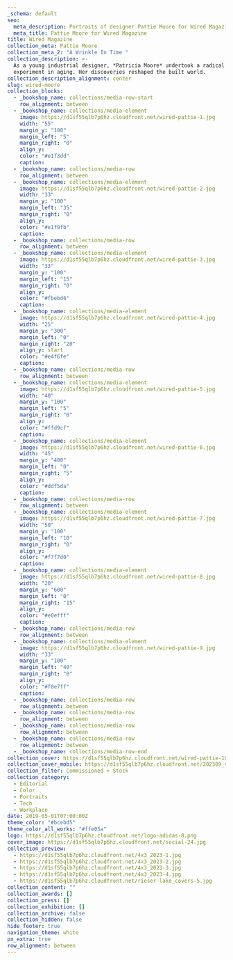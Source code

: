 ```yaml
---
_schema: default
seo:
  meta_description: Portraits of designer Pattie Moore for Wired Magazine
  meta_title: Pattie Moore for Wired Magazine
title: Wired Magazine
collection_meta: Pattie Moore
collection_meta_2: "A Wrinkle In Time "
collection_description: >-
  As a young industrial designer, *Patricia Moore* undertook a radical
  experiment in aging. Her discoveries reshaped the built world.
collection_description_alignment: center
slug: wired-moore
collection_blocks:
  - _bookshop_name: collections/media-row-start
    row_alignment: between
  - _bookshop_name: collections/media-element
    image: https://d1sf55qlb7p6hz.cloudfront.net/wired-pattie-1.jpg
    width: "55"
    margin_y: "100"
    margin_left: "5"
    margin_right: "0"
    align_y:
    color: "#e1f3dd"
    caption:
  - _bookshop_name: collections/media-row
    row_alignment: between
  - _bookshop_name: collections/media-element
    image: https://d1sf55qlb7p6hz.cloudfront.net/wired-pattie-2.jpg
    width: "33"
    margin_y: "100"
    margin_left: "35"
    margin_right: "0"
    align_y:
    color: "#e1f9fb"
    caption:
  - _bookshop_name: collections/media-row
    row_alignment: between
  - _bookshop_name: collections/media-element
    image: https://d1sf55qlb7p6hz.cloudfront.net/wired-pattie-3.jpg
    width: "33"
    margin_y: "100"
    margin_left: "15"
    margin_right: "0"
    align_y:
    color: "#fbebd6"
    caption:
  - _bookshop_name: collections/media-element
    image: https://d1sf55qlb7p6hz.cloudfront.net/wired-pattie-4.jpg
    width: "25"
    margin_y: "300"
    margin_left: "0"
    margin_right: "20"
    align_y: start
    color: "#e4f6fe"
    caption:
  - _bookshop_name: collections/media-row
    row_alignment: between
  - _bookshop_name: collections/media-element
    image: https://d1sf55qlb7p6hz.cloudfront.net/wired-pattie-5.jpg
    width: "40"
    margin_y: "100"
    margin_left: "5"
    margin_right: "0"
    align_y:
    color: "#ffd9cf"
    caption:
  - _bookshop_name: collections/media-element
    image: https://d1sf55qlb7p6hz.cloudfront.net/wired-pattie-6.jpg
    width: "45"
    margin_y: "400"
    margin_left: "0"
    margin_right: "5"
    align_y:
    color: "#ddf5da"
    caption:
  - _bookshop_name: collections/media-row
    row_alignment: between
  - _bookshop_name: collections/media-element
    image: https://d1sf55qlb7p6hz.cloudfront.net/wired-pattie-7.jpg
    width: "50"
    margin_y: "100"
    margin_left: "10"
    margin_right: "0"
    align_y:
    color: "#f7f7d0"
    caption:
  - _bookshop_name: collections/media-element
    image: https://d1sf55qlb7p6hz.cloudfront.net/wired-pattie-8.jpg
    width: "20"
    margin_y: "600"
    margin_left: "0"
    margin_right: "15"
    align_y:
    color: "#e0efff"
    caption:
  - _bookshop_name: collections/media-row
    row_alignment: between
  - _bookshop_name: collections/media-element
    image: https://d1sf55qlb7p6hz.cloudfront.net/wired-pattie-9.jpg
    width: "33"
    margin_y: "100"
    margin_left: "40"
    margin_right: "0"
    align_y:
    color: "#f0e7ff"
    caption:
  - _bookshop_name: collections/media-row
    row_alignment: between
  - _bookshop_name: collections/media-row
    row_alignment: between
  - _bookshop_name: collections/media-row
    row_alignment: between
  - _bookshop_name: collections/media-row
    row_alignment: between
  - _bookshop_name: collections/media-row-end
collection_cover: https://d1sf55qlb7p6hz.cloudfront.net/wired-pattie-10.jpg
collection_cover_mobile: https://d1sf55qlb7p6hz.cloudfront.net/202309_vertical-covers-1.jpg
collection_filter: Commissioned + Stock
collection_category:
  - Editorial
  - Color
  - Portraits
  - Tech
  - Workplace
date: 2019-05-01T07:00:00Z
theme_color: "#bcebd5"
theme_color_all_works: "#ffe05a"
logo: https://d1sf55qlb7p6hz.cloudfront.net/logo-adidas-8.png
cover_image: https://d1sf55qlb7p6hz.cloudfront.net/social-24.jpg
collection_preview:
  - https://d1sf55qlb7p6hz.cloudfront.net/4x3_2023-1.jpg
  - https://d1sf55qlb7p6hz.cloudfront.net/4x3_2023-2.jpg
  - https://d1sf55qlb7p6hz.cloudfront.net/4x3_2023-3.jpg
  - https://d1sf55qlb7p6hz.cloudfront.net/4x3_2023-4.jpg
  - https://d1sf55qlb7p6hz.cloudfront.net/rieser-lake_covers-5.jpg
collection_content: ""
collection_awards: []
collection_press: []
collection_exhibition: []
collection_archive: false
collection_hidden: false
hide_footer: true
navigation_theme: white
px_extra: true
row_alignment: between
---
```

